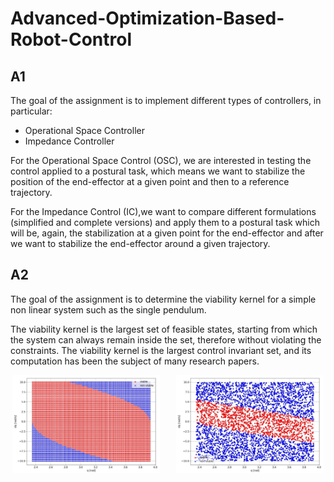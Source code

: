 # Advanced-Optimization-Based-Robot-Control

## A1 
The goal of the assignment is to implement different types of controllers, in particular:
- Operational Space Controller
- Impedance Controller

For the Operational Space Control (OSC), we are interested in testing the control applied to a postural task, which means we want to stabilize the position of the end-effector at a given point and then to a reference trajectory.

For the Impedance Control (IC),we want to compare different formulations (simplified and complete versions) and apply them to a postural task which will be, again, the stabilization at a given point for the end-effector and after we want to stabilize the end-effector around a given trajectory.

## A2
The goal of the assignment is to determine the viability kernel for a simple non linear system such as the single pendulum.

The viability kernel is the largest set of feasible states, starting from which the system can always remain inside the set, therefore without violating the constraints. The viability kernel is the largest control invariant set, and its computation has been the subject of many research papers.

<div style="display: flex; justify-content: space-around;">
  <img src="\A2\Images\OCPs\5g\4500p-5g.jpg" alt="Operational Space Controller" style="width: 47%; margin-right: 2%;"/>
  <img src="\A2\Images\OCPs\1g\4500p_1g_rand.jpg" alt="Impedance Control" style="width: 47%; margin-left: 2%;"/>
</div

